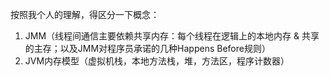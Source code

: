 按照我个人的理解，得区分一下概念： 

  1. JMM（线程间通信主要依赖共享内存：每个线程在逻辑上的本地内存 &  共享的主存；以及JMM对程序员承诺的几种Happens Before规则） 
  2. JVM内存模型（虚拟机栈，本地方法栈，堆，方法区，程序计数器）
